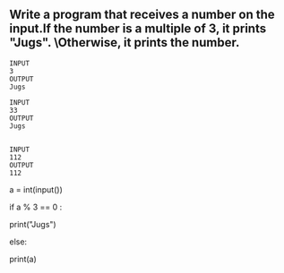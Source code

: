 ## Write a program that receives a number on the input.If the number is a multiple of 3, it prints "Jugs". \Otherwise, it prints the number.
```
INPUT 
3 
OUTPUT
Jugs

INPUT 
33
OUTPUT
Jugs


INPUT 
112
OUTPUT
112
```
a = int(input())

if a % 3 == 0 :

print("Jugs")

else:

print(a)
